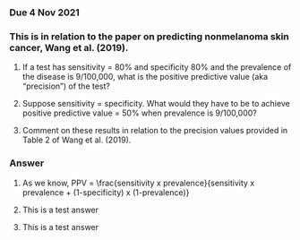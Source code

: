### Due 4 Nov 2021

### This is in relation to the paper on predicting nonmelanoma skin cancer, Wang et al. (2019).

1. If a test has sensitivity = 80% and specificity 80% and the prevalence of the disease is 9/100,000, what is the positive predictive value (aka “precision”) of the test?

2. Suppose sensitivity = specificity. What would they have to be to achieve positive predictive value = 50% when prevalence is 9/100,000?

3. Comment on these results in relation to the precision values provided in Table 2 of Wang et al. (2019).

### Answer

1. As we know, PPV = \frac{sensitivity x prevalence}{sensitivity x prevalence + (1-specificity) x (1-prevalence)}

2. This is a test answer

3. This is a test answer
